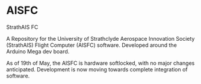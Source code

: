 # AISFC
StrathAIS FC 

A Repository for the University of Strathclyde Aerospace Innovation Society (StrathAIS) Flight Computer (AISFC) software.
Developed around the Arduino Mega dev board. 

As of 19th of May, the AISFC is hardware softlocked, with no major changes anticipated.
Development is now moving towards complete integration of software. 
